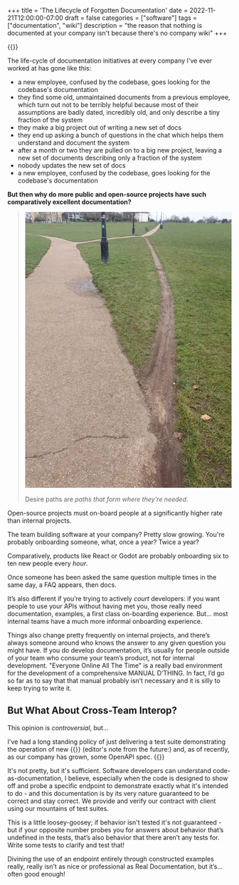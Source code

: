 +++
title = 'The Lifecycle of Forgotten Documentation'
date = 2022-11-21T12:00:00-07:00
draft = false
categories = ["software"]
tags = ["documentation", "wiki"]
description = "the reason that nothing is documented at your company isn't because there's no company wiki"
+++

{{<imgwebp src="no-wiki.png">}}

<!--more-->

The life-cycle of documentation initiatives at every company I've ever worked at has gone like this:

* a new employee, confused by the codebase, goes looking for the codebase's documentation
* they find some old, unmaintained documents from a previous employee, which turn out not to be terribly helpful because most of their assumptions are badly dated, incredibly old, and only describe a tiny fraction of the system
* they make a big project out of writing a new set of docs
* they end up asking a bunch of questions in the chat which helps them understand and document the system
* after a month or two they are pulled on to a big new project, leaving a new set of documents describing only a fraction of the system
* nobody updates the new set of docs
* a new employee, confused by the codebase, goes looking for the codebase's documentation

**But then why do more public and open-source projects have such comparatively excellent documentation?**

> ![](./desire.png)
>
> Desire paths are _paths that form where they're needed_.

Open-source projects must on-board people at a significantly higher rate than internal projects.

The team building software at your company? Pretty slow growing. You're probably onboarding someone, what, once a year? Twice a year?

Comparatively, products like React or Godot are probably onboarding six to ten new people every _hour_.

Once someone has been asked the same question multiple times in the same day, a FAQ appears, then docs.

It’s also different if you’re trying to actively _court_ developers: if you want people to use your APIs without having met you, those really need documentation, examples, a first class on-boarding experience. But… most internal teams have a much more informal onboarding experience.

Things also change pretty frequently on internal projects, and there’s always someone around who knows the answer to any given question you might have. If you do develop documentation, it’s usually for people outside of your team who consume your team’s product, not for internal development. "Everyone Online All The Time" is a really bad environment for the development of a comprehensive MANUAL D’THING. In fact, I’d go so far as to say that that manual probably isn’t necessary and it is silly to keep trying to write it.

## But What About Cross-Team Interop?

This opinion is _controversial_, but...

I've had a long standing policy of just delivering a test suite demonstrating the operation of new {{<sidenote endpoints.>}} (editor's note from the future:) and, as of recently, as our company has grown, some OpenAPI spec. {{</sidenote>}}

It's not pretty, but it's sufficient. Software developers can understand code-as-documentation, I believe, especially when the code is designed to show off and probe a specific endpoint to demonstrate exactly what it's intended to do - and this documentation is by its very nature guaranteed to be correct and stay correct. We provide and verify our contract with client using our mountains of test suites.

This is a little loosey-goosey; if behavior isn't tested it's not guaranteed - but if your opposite number probes you for answers about behavior that’s undefined in the tests, that’s also behavior that there aren’t any tests for. Write some tests to clarify and test that!

Divining the use of an endpoint entirely through constructed examples really, really isn't as nice or professional as Real Documentation, but it’s… often good enough!
